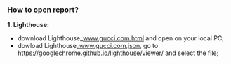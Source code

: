 ### How to open report?
**1. Lighthouse:**
- download Lighthouse_www.gucci.com.html and open on your local PC;
- dowload Lighthouse_www.gucci.com.json, go to https://googlechrome.github.io/lighthouse/viewer/ and select the file;
